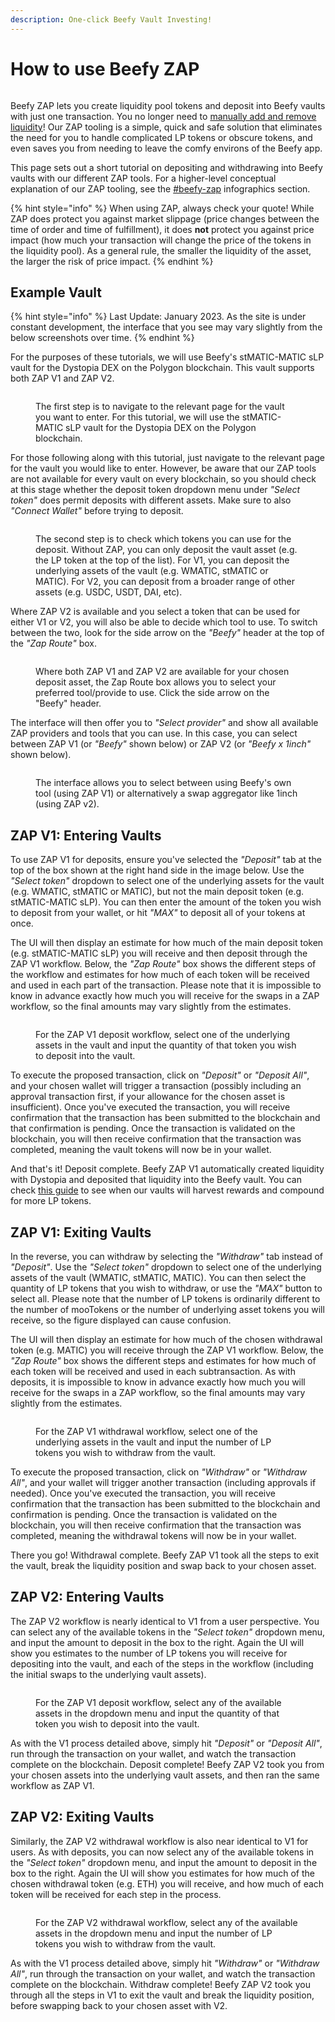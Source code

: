 ```yaml
---
description: One-click Beefy Vault Investing!
---
```


# How to use Beefy ZAP

<figure><img src="../../.gitbook/assets/1_click (1).png" alt=""><figcaption></figcaption></figure>

Beefy ZAP lets you create liquidity pool tokens and deposit into Beefy vaults with just one transaction. You no longer need to [manually add and remove liquidity](how-to-add-remove-liquidity.md)! Our ZAP tooling is a simple, quick and safe solution that eliminates the need for you to handle complicated LP tokens or obscure tokens, and even saves you from needing to leave the comfy environs of the Beefy app.

This page sets out a short tutorial on depositing and withdrawing into Beefy vaults with our different ZAP tools. For a higher-level conceptual explanation of our ZAP tooling, see the [#beefy-zap](../infographics.md#beefy-zap "mention") infographics section.&#x20;

{% hint style="info" %}
When using ZAP, always check your quote! While ZAP does protect you against market slippage (price changes between the time of order and time of fulfillment), it does **not** protect you against price impact (how much your transaction will change the price of the tokens in the liquidity pool). As a general rule, the smaller the liquidity of the asset, the larger the risk of price impact.
{% endhint %}

## Example Vault

{% hint style="info" %}
Last Update: January 2023. As the site is under constant development, the interface that you see may vary slightly from the below screenshots over time.
{% endhint %}

For the purposes of these tutorials, we will use Beefy's stMATIC-MATIC sLP vault for the Dystopia DEX on the Polygon blockchain. This vault supports both ZAP V1 and ZAP V2.&#x20;

<figure><img src="../../.gitbook/assets/Example Vault.png" alt=""><figcaption><p>The first step is to navigate to the relevant page for the vault you want to enter. For this tutorial, we will use the stMATIC-MATIC sLP vault for the Dystopia DEX on the Polygon blockchain.</p></figcaption></figure>

For those following along with this tutorial, just navigate to the relevant page for the vault you would like to enter. However, be aware that our ZAP tools are not available for every vault on every blockchain, so you should check at this stage whether the deposit token dropdown menu under _"Select token"_ does permit deposits with different assets. Make sure to also _"Connect Wallet"_ before trying to deposit.&#x20;

<figure><img src="../../.gitbook/assets/Example Select Token.png" alt=""><figcaption><p>The second step is to check which tokens you can use for the deposit. Without ZAP, you can only deposit the vault asset (e.g. the LP token at the top of the list). For V1, you can deposit the underlying assets of the vault (e.g. WMATIC, stMATIC or MATIC). For V2, you can deposit from a broader range of other assets (e.g. USDC, USDT, DAI, etc).</p></figcaption></figure>

Where ZAP V2 is available and you select a token that can be used for either V1 or V2, you will also be able to decide which tool to use. To switch between the two, look for the side arrow on the _"Beefy"_ header at the top of the _"Zap Route"_ box.

<figure><img src="../../.gitbook/assets/V2 - Provider Choice.png" alt=""><figcaption><p>Where both ZAP V1 and ZAP V2 are available for your chosen deposit asset, the Zap Route box allows you to select your preferred tool/provide to use. Click the side arrow on the "Beefy" header.</p></figcaption></figure>

The interface will then offer you to _"Select provider"_ and show all available ZAP providers and tools that you can use. In this case, you can select between ZAP V1 (or _"Beefy"_ shown below) or ZAP V2 (or _"Beefy x 1inch"_ shown below).

<figure><img src="../../.gitbook/assets/V2 - Select a provider.png" alt=""><figcaption><p>The interface allows you to select between using Beefy's own tool (using ZAP V1) or alternatively a swap aggregator like 1inch (using ZAP v2).</p></figcaption></figure>

## ZAP V1: Entering Vaults

To use ZAP V1 for deposits, ensure you've selected the _"Deposit"_ tab at the top of the box shown at the right hand side in the image below. Use the _"Select token"_ dropdown to select one of the underlying assets for the vault (e.g. WMATIC, stMATIC or MATIC), but not the main deposit token (e.g. stMATIC-MATIC sLP). You can then enter the amount of the token you wish to deposit from your wallet, or hit _"MAX"_ to deposit all of your tokens at once.

The UI will then display an estimate for how much of the main deposit token (e.g. stMATIC-MATIC sLP) you will receive and then deposit through the ZAP V1 workflow. Below, the _"Zap Route"_ box shows the different steps of the workflow and estimates for how much of each token will be received and used in each part of the transaction. Please note that it is impossible to know in advance exactly how much you will receive for the swaps in a ZAP workflow, so the final amounts may vary slightly from the estimates.

<figure><img src="../../.gitbook/assets/V1 - Deposit.png" alt=""><figcaption><p>For the ZAP V1 deposit workflow, select one of the underlying assets in the vault and input the quantity of that token you wish to deposit into the vault.</p></figcaption></figure>

To execute the proposed transaction, click on _"Deposit"_ or _"Deposit All"_, and your chosen wallet will trigger a transaction (possibly including an approval transaction first, if your allowance for the chosen asset is insufficient). Once you've executed the transaction, you will receive confirmation that the transaction has been submitted to the blockchain and that confirmation is pending. Once the transaction is validated on the blockchain, you will then receive confirmation that the transaction was completed, meaning the vault tokens will now be in your wallet.

And that's it! Deposit complete. Beefy ZAP V1 automatically created liquidity with Dystopia and deposited that liquidity into the Beefy vault. You can check [this guide](how-to-check-harvesting-compounding-rate.md) to see when our vaults will harvest rewards and compound for more LP tokens.

## ZAP V1: Exiting Vaults

In the reverse, you can withdraw by selecting the _"Withdraw"_ tab instead of _"Deposit"_. Use the _"Select token"_ dropdown to select one of the underlying assets of the vault (WMATIC, stMATIC, MATIC). You can then select the quantity of LP tokens that you wish to withdraw, or use the _"MAX"_ button to select all. Please note that the number of LP tokens is ordinarily different to the number of mooTokens or the number of underlying asset tokens you will receive, so the figure displayed can cause confusion.

The UI will then display an estimate for how much of the chosen withdrawal token (e.g. MATIC) you will receive through the ZAP V1 workflow. Below, the _"Zap Route"_ box shows the different steps and estimates for how much of each token will be received and used in each subtransaction. As with deposits, it is impossible to know in advance exactly how much you will receive for the swaps in a ZAP workflow, so the final amounts may vary slightly from the estimates.

<figure><img src="../../.gitbook/assets/V1 - Withdraw.png" alt=""><figcaption><p>For the ZAP V1 withdrawal workflow, select one of the underlying assets in the vault and input the number of LP tokens you wish to withdraw from the vault.</p></figcaption></figure>

To execute the proposed transaction, click on _"Withdraw"_ or _"Withdraw All"_, and your wallet will trigger another transaction (including approvals if needed). Once you've executed the transaction, you will receive confirmation that the transaction has been submitted to the blockchain and confirmation is pending. Once the transaction is validated on the blockchain, you will then receive confirmation that the transaction was completed, meaning the withdrawal tokens will now be in your wallet.

There you go! Withdrawal complete. Beefy ZAP V1 took all the steps to exit the vault, break the liquidity position and swap back to your chosen asset.

## ZAP V2: Entering Vaults

The ZAP V2 workflow is nearly identical to V1 from a user perspective. You can select any of the available tokens in the _"Select token"_ dropdown menu, and input the amount to deposit in the box to the right. Again the UI will show you estimates to the number of LP tokens you will receive for depositing into the vault, and each of the steps in the workflow (including the initial swaps to the underlying vault assets).

<figure><img src="../../.gitbook/assets/V2 - Deposit.png" alt=""><figcaption><p>For the ZAP V1 deposit workflow, select any of the available assets in the dropdown menu and input the quantity of that token you wish to deposit into the vault.</p></figcaption></figure>

As with the V1 process detailed above, simply hit _"Deposit"_ or _"Deposit All"_, run through the transaction on your wallet, and watch the transaction complete on the blockchain. Deposit complete! Beefy ZAP V2 took you from your chosen assets into the underlying vault assets, and then ran the same workflow as ZAP V1.&#x20;

## ZAP V2: Exiting Vaults

Similarly, the ZAP V2 withdrawal workflow is also near identical to V1 for users. As with deposits, you can now select any of the available tokens in the _"Select token"_ dropdown menu, and input the amount to deposit in the box to the right. Again the UI will show you estimates for how much of the chosen withdrawal token (e.g. ETH) you will receive, and how much of each token will be received for each step in the process.

<figure><img src="../../.gitbook/assets/V2 - Withdraw.png" alt=""><figcaption><p>For the ZAP V2 withdrawal workflow, select any of the available assets in the dropdown menu and input the number of LP tokens you wish to withdraw from the vault.</p></figcaption></figure>

As with the V1 process detailed above, simply hit _"Withdraw"_ or _"Withdraw All"_, run through the transaction on your wallet, and watch the transaction complete on the blockchain. Withdraw complete! Beefy ZAP V2 took you through all the steps in V1 to exit the vault and break the liquidity position, before swapping back to your chosen asset with V2.&#x20;
